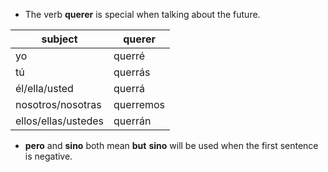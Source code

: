 + The verb **querer** is special when talking about the future.

| subject | querer|
|---------|-------|
|   yo    | querré|
|tú        |querrás|
|él/ella/usted  | querrá |
|nosotros/nosotras| querremos|
|ellos/ellas/ustedes| querrán|


+ **pero** and **sino** both mean **but**
**sino** will be used when the first sentence is negative.

